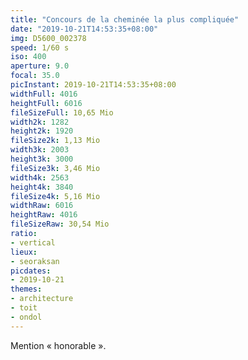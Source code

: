 ```yaml
---
title: "Concours de la cheminée la plus compliquée"
date: "2019-10-21T14:53:35+08:00"
img: D5600_002378
speed: 1/60 s
iso: 400
aperture: 9.0
focal: 35.0
picInstant: 2019-10-21T14:53:35+08:00
widthFull: 4016
heightFull: 6016
fileSizeFull: 10,65 Mio
width2k: 1282
height2k: 1920
fileSize2k: 1,13 Mio
width3k: 2003
height3k: 3000
fileSize3k: 3,46 Mio
width4k: 2563
height4k: 3840
fileSize4k: 5,16 Mio
widthRaw: 6016
heightRaw: 4016
fileSizeRaw: 30,54 Mio
ratio:
- vertical
lieux:
- seoraksan
picdates:
- 2019-10-21
themes:
- architecture
- toit
- ondol
---
```


Mention « honorable ».